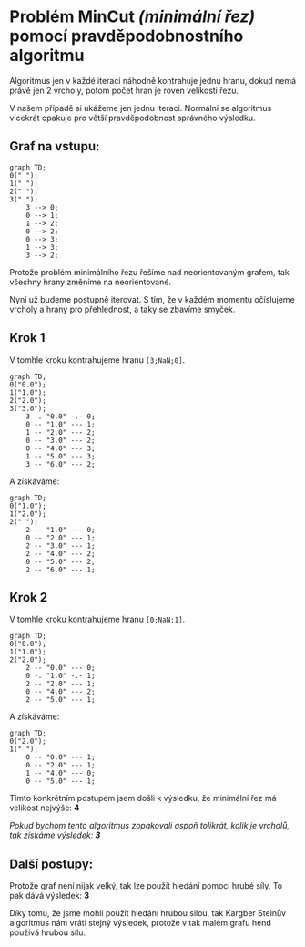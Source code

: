 # Problém **MinCut** *(minimální řez)* pomocí pravděpodobnostního algoritmu

Algoritmus jen v každé iteraci náhodně kontrahuje jednu hranu, dokud nemá právě jen 2 vrcholy, potom počet hran je roven velikosti řezu.

V našem případě si ukážeme jen jednu iteraci. Normální se algoritmus vícekrát opakuje pro větší pravděpodobnost správného výsledku.

## Graf na vstupu:

```mermaid
graph TD;
0(" ");
1(" ");
2(" ");
3(" ");
	3 --> 0;
	0 --> 1;
	1 --> 2;
	0 --> 2;
	0 --> 3;
	1 --> 3;
	3 --> 2;
```

Protože problém minimálního řezu řešíme nad neorientovaným grafem, tak všechny hrany změníme na neorientované.

Nyní už budeme postupně iterovat. S tím, že v každém momentu očíslujeme vrcholy a hrany pro přehlednost, a taky se zbavíme smyček.

## Krok 1

V tomhle kroku kontrahujeme hranu `[3;NaN;0]`.

```mermaid
graph TD;
0("0.0");
1("1.0");
2("2.0");
3("3.0");
	3 -. "0.0" -.- 0;
	0 -- "1.0" --- 1;
	1 -- "2.0" --- 2;
	0 -- "3.0" --- 2;
	0 -- "4.0" --- 3;
	1 -- "5.0" --- 3;
	3 -- "6.0" --- 2;
```

A získáváme:

```mermaid
graph TD;
0("1.0");
1("2.0");
2(" ");
	2 -- "1.0" --- 0;
	0 -- "2.0" --- 1;
	2 -- "3.0" --- 1;
	2 -- "4.0" --- 2;
	0 -- "5.0" --- 2;
	2 -- "6.0" --- 1;
```

## Krok 2

V tomhle kroku kontrahujeme hranu `[0;NaN;1]`.

```mermaid
graph TD;
0("0.0");
1("1.0");
2("2.0");
	2 -- "0.0" --- 0;
	0 -. "1.0" -.- 1;
	2 -- "2.0" --- 1;
	0 -- "4.0" --- 2;
	2 -- "5.0" --- 1;
```

A získáváme:

```mermaid
graph TD;
0("2.0");
1(" ");
	0 -- "0.0" --- 1;
	0 -- "2.0" --- 1;
	1 -- "4.0" --- 0;
	0 -- "5.0" --- 1;
```

Tímto konkrétním postupem jsem došli k výsledku, že minimální řez má velikost nejvýše: **4**

*Pokud bychom tento algoritmus zopakovali aspoň tolikrát, kolik je vrcholů, tak získáme výsledek: **3***

## Další postupy:

Protože graf není nijak velký, tak lze použít hledání pomocí hrubé síly. To pak dává výsledek: **3**

Díky tomu, že jsme mohli použít hledání hrubou silou, tak Kargber Steinův algoritmus nám vrátí stejný výsledek, protože v tak malém grafu hend používá hrubou sílu.
